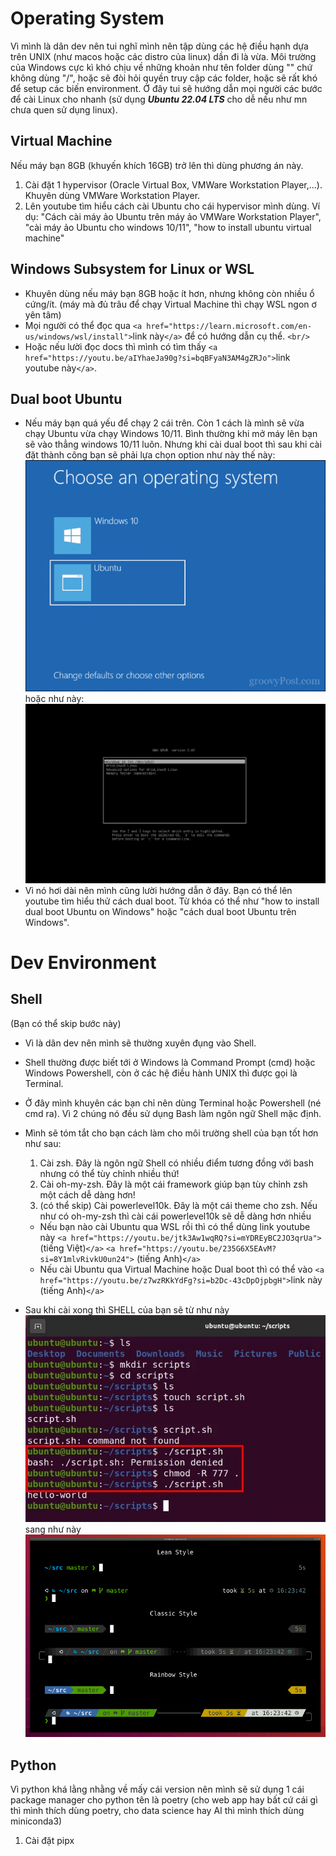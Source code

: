 # Operating System

Vì mình là dân dev nên tui nghĩ mình nên tập dùng các hệ điều hạnh dựa trên UNIX (như macos hoặc các distro của linux) dần đi là vừa. Môi trường của Windows cực kì khó chịu về những khoản như tên folder dùng "\" chứ không dùng "/", hoặc sẽ đòi hỏi quyền truy cập các folder, hoặc sẽ rất khó để setup các biến environment. Ở đây tui sẽ hướng dẫn mọi người các bước để cài Linux cho nhanh (sử dụng ***Ubuntu 22.04 LTS*** cho dễ nếu như mn chưa quen sử dụng linux).

## Virtual Machine

Nếu máy bạn 	8GB (khuyến khích 16GB) trở lên thì dùng phương án này.

1. Cài đặt 1 hypervisor (Oracle Virtual Box, VMWare Workstation Player,...). Khuyên dùng VMWare Workstation Player.
2. Lên youtube tìm hiểu cách cài Ubuntu cho cái hypervisor mình dùng. Ví dụ: "Cách cài máy ảo Ubuntu trên máy ảo VMWare Workstation Player", "cài máy ảo Ubuntu cho windows 10/11", "how to install ubuntu virtual machine"

## Windows Subsystem for Linux or WSL

* Khuyên dùng nếu máy bạn 8GB hoặc ít hơn, nhưng không còn nhiều ổ cứng/ít. (máy mà đủ trâu để chạy Virtual Machine thì chạy WSL ngon ơ yên tâm)
* Mọi người có thể đọc qua `<a href="https://learn.microsoft.com/en-us/windows/wsl/install">`link này`</a>` để có hướng dẫn cụ thể. `<br/>`
* Hoặc nếu lười đọc docs thì mình có tìm thấy `<a href="https://youtu.be/aIYhaeJa90g?si=bqBFyaN3AM4gZRJo">`link youtube này`</a>`.

## Dual boot Ubuntu

* Nếu máy bạn quá yếu để chạy 2 cái trên. Còn 1 cách là mình sẽ vừa chạy Ubuntu vừa chạy Windows 10/11. Bình thường khi mở máy lên bạn sẽ vào thẳng windows 10/11 luôn. Nhưng khi cài dual boot thì sau khi cài đặt thành công bạn sẽ phải lựa chọn option như này thế này: ![alt text](assets/windows_boot_manager.png)
  hoặc như này: ![alt text](assets/grub.png)
* Vì nó hơi dài nên mình cũng lười hướng dẫn ở đây. Bạn có thể lên youtube tìm hiểu thử cách dual boot. Từ khóa có thể như "how to install dual boot Ubuntu on Windows" hoặc "cách dual boot Ubuntu trên Windows".

# Dev Environment

## Shell

(Bạn có thể skip bước này)

* Vì là dân dev nên mình sẽ thường xuyên đụng vào Shell.
* Shell thường được biết tới ở Windows là Command Prompt (cmd) hoặc Windows Powershell, còn ở các hệ điều hành UNIX thì được gọi là Terminal.
* Ở đây mình khuyên các bạn chỉ nên dùng Terminal hoặc Powershell (né cmd ra). Vì 2 chúng nó đều sử dụng Bash làm ngôn ngữ Shell mặc định.
* Mình sẽ tóm tắt cho bạn cách làm cho môi trường shell của bạn tốt hơn như sau:

  1. Cài zsh. Đây là ngôn ngữ Shell có nhiều điểm tương đồng với bash nhưng có thể tùy chỉnh nhiều thứ!
  2. Cài oh-my-zsh. Đây là một cái framework giúp bạn tùy chỉnh zsh một cách dễ dàng hơn!
  3. (có thể skip) Cài powerlevel10k. Đây là một cái theme cho zsh. Nếu như có oh-my-zsh thì cài cái powerlevel10k sẽ dễ dàng hơn nhiều

  * Nếu bạn nào cài Ubuntu qua WSL rồi thì có thể dùng link youtube này `<a href="https://youtu.be/jtk3Aw1wqRQ?si=mYDREyBC2JO3qrUa">`(tiếng Việt)`</a>` `<a href="https://youtu.be/235G6X5EAvM?si=8Y1mlvRivkU0un24">` (tiếng Anh)`</a>`
  * Nếu cài Ubuntu qua Virtual Machine hoặc Dual boot thì có thể vào `<a href="https://youtu.be/z7wzRKkYdFg?si=b2Dc-43cDpOjpbgH">`link này (tiếng Anh)`</a>`
* Sau khi cài xong thì SHELL của bạn sẽ từ như này ![alt text](assets/ubuntu_bash_demo.png) sang như này ![alt text](assets/p10k_demo.png)

## Python

Vì python khá lằng nhằng về mấy cái version nên mình sẽ sử dụng 1 cái package manager cho python tên là poetry (cho web app hay bất cứ cái gì thì mình thích dùng poetry, cho data science hay AI thì mình thích dùng miniconda3)

1. Cài đặt pipx
